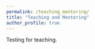 ```yaml
---
permalink: /teaching_mentoring/
title: "Teaching and Mentoring"
author_profile: true
---
```


Testing for teaching.
